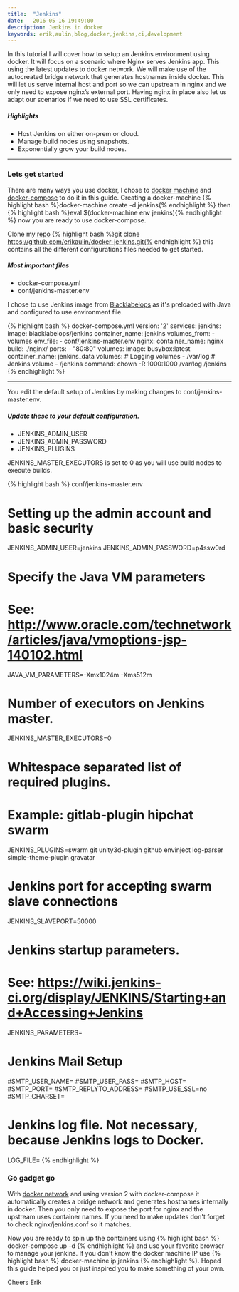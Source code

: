 ```yaml
---
title:  "Jenkins"
date:   2016-05-16 19:49:00
description: Jenkins in docker
keywords: erik,aulin,blog,docker,jenkins,ci,development
---
```


In this tutorial I will cover how to setup an Jenkins environment using docker. It will focus on a scenario where Nginx serves Jenkins app. This using the latest updates to docker network. We will make use of the autocreated bridge network that generates hostnames inside docker. This will let us serve internal host and port so we can upstream in nginx and we only need to expose nginx’s external port. Having nginx in place also let us adapt our scenarios if we need to use SSL certificates.

##### Highlights

* Host Jenkins on either on-prem or cloud.
* Manage build nodes using snapshots.
* Exponentially grow your build nodes.

***

### Lets get started
There are many ways you use  docker,  I chose to [docker machine](http://docs.docker.com/machine/) and [docker-compose](http://docs.docker.com/compose/) to do it in this guide.
Creating a docker-machine {% highlight bash %}docker-machine create -d  jenkins{% endhighlight %} then {% highlight bash %}eval $(docker-machine env jenkins){% endhighlight %} now you are ready to use docker-compose.

Clone my [repo](https://github.com/erikaulin/docker-jenkins) {% highlight bash %}git clone https://github.com/erikaulin/docker-jenkins.git{% endhighlight %} this contains all the different configurations files needed to get started.

##### Most important files
* docker-compose.yml
* conf/jenkins-master.env

I chose to use Jenkins image from [Blacklabelops](https://hub.docker.com/r/blacklabelops/jenkins/) as it's preloaded with Java and configured to use environment file.

{% highlight bash %}
docker-compose.yml
version: '2'
services:
  jenkins:
    image: blacklabelops/jenkins
    container_name: jenkins
    volumes_from:
      - volumes
    env_file:
      - conf/jenkins-master.env
  nginx:
    container_name: nginx
    build: ./nginx/
    ports:
      - "80:80"
  volumes:
    image: busybox:latest
    container_name: jenkins_data
    volumes:
      # Logging volumes
      - /var/log
      # Jenkins volume
      - /jenkins
    command: chown -R 1000:1000 /var/log /jenkins
{% endhighlight %}

***

You edit the default setup of Jenkins by making changes to conf/jenkins-master.env.

##### Update these to your default configuration.
* JENKINS_ADMIN_USER  
* JENKINS_ADMIN_PASSWORD
* JENKINS_PLUGINS

JENKINS_MASTER_EXECUTORS is set to 0 as you will use build nodes to execute builds.

{% highlight bash %}
conf/jenkins-master.env
# Setting up the admin account and basic security
JENKINS_ADMIN_USER=jenkins
JENKINS_ADMIN_PASSWORD=p4ssw0rd
# Specify the Java VM parameters
# See: http://www.oracle.com/technetwork/articles/java/vmoptions-jsp-140102.html
JAVA_VM_PARAMETERS=-Xmx1024m -Xms512m
# Number of executors on Jenkins master.
JENKINS_MASTER_EXECUTORS=0
# Whitespace separated list of required plugins.
# Example: gitlab-plugin hipchat swarm
JENKINS_PLUGINS=swarm git unity3d-plugin github envinject log-parser simple-theme-plugin gravatar
# Jenkins port for accepting swarm slave connections
JENKINS_SLAVEPORT=50000
# Jenkins startup parameters.
# See: https://wiki.jenkins-ci.org/display/JENKINS/Starting+and+Accessing+Jenkins
JENKINS_PARAMETERS=
# Jenkins Mail Setup
#SMTP_USER_NAME=
#SMTP_USER_PASS=
#SMTP_HOST=
#SMTP_PORT=
#SMTP_REPLYTO_ADDRESS=
#SMTP_USE_SSL=no
#SMTP_CHARSET=
# Jenkins log file. Not necessary, because Jenkins logs to Docker.
LOG_FILE=
{% endhighlight %}

### Go gadget go

With [docker network](https://docs.docker.com/engine/userguide/networking/) and using version 2 with docker-compose  it automatically creates a bridge network and generates hostnames internally in docker. Then you only need to expose the port for nginx and the upstream uses container names. If you need to make updates don't forget to check nginx/jenkins.conf so it matches.

Now you are ready to spin up the containers using {% highlight bash %} docker-compose up -d {% endhighlight %} and use your favorite browser to manage your jenkins. If you don't know the docker machine IP use {% highlight bash %} docker-machine ip jenkins {% endhighlight %}.
Hoped this guide helped you or just inspired you to make something of your own.

Cheers Erik
